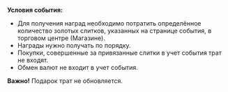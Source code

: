 **Условия события:**  

- Для получения наград необходимо потратить определённое количество золотых слитков, указанных на странице события, в торговом центре (Магазине).
- Награды нужно получать по порядку.
- Покупки, совершенные за привязанные слитки в учет события трат не входят.
- Обмен валют не входит в учет события.

  
**Важно!** Подарок трат не обновляется.